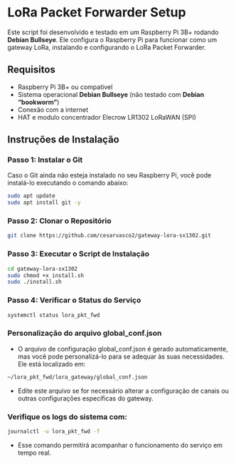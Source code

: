# LoRa Packet Forwarder Setup

Este script foi desenvolvido e testado em um Raspberry Pi 3B+ rodando **Debian Bullseye**. Ele configura o Raspberry Pi para funcionar como um gateway LoRa, instalando e configurando o LoRa Packet Forwarder.

## Requisitos

- Raspberry Pi 3B+ ou compativel
- Sistema operacional **Debian Bullseye** (não testado com **Debian “bookworm”**)
- Conexão com a internet
- HAT e modulo concentrador Elecrow LR1302 LoRaWAN (SPI)

## Instruções de Instalação

### Passo 1: Instalar o Git

Caso o Git ainda não esteja instalado no seu Raspberry Pi, você pode instalá-lo executando o comando abaixo:

```bash
sudo apt update
sudo apt install git -y
```

### Passo 2: Clonar o Repositório

```bash
git clone https://github.com/cesarvasco2/gateway-lora-sx1302.git
```
### Passo 3: Executar o Script de Instalação

```bash
cd gateway-lora-sx1302
sudo chmod +x install.sh
sudo ./install.sh
```

### Passo 4: Verificar o Status do Serviço

```bash
systemctl status lora_pkt_fwd
```
### Personalização do arquivo global_conf.json
- O arquivo de configuração global_conf.json é gerado automaticamente, mas você pode personalizá-lo para se adequar às suas necessidades. Ele está localizado em:

```bash
~/lora_pkt_fwd/lora_gateway/global_conf.json
```
- Edite este arquivo se for necessário alterar a configuração de canais ou outras configurações específicas do gateway.

### Verifique os logs do sistema com:

```bash
journalctl -u lora_pkt_fwd -f
```

- Esse comando permitirá acompanhar o funcionamento do serviço em tempo real.


